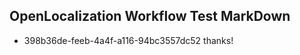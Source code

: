 ## OpenLocalization Workflow Test MarkDown
* 398b36de-feeb-4a4f-a116-94bc3557dc52 thanks!

<!--HONumber=Jul16_HO2-->


